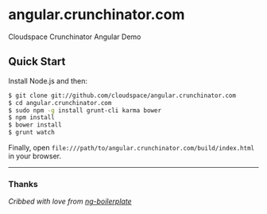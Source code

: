 # angular.crunchinator.com

Cloudspace Crunchinator Angular Demo


## Quick Start

Install Node.js and then:

```sh
$ git clone git://github.com/cloudspace/angular.crunchinator.com
$ cd angular.crunchinator.com
$ sudo npm -g install grunt-cli karma bower
$ npm install
$ bower install
$ grunt watch
```

Finally, open `file:///path/to/angular.crunchinator.com/build/index.html` in your browser.


---

### Thanks

_Cribbed with love from [ng-boilerplate](https://github.com/ngbp/ng-boilerplate)_
